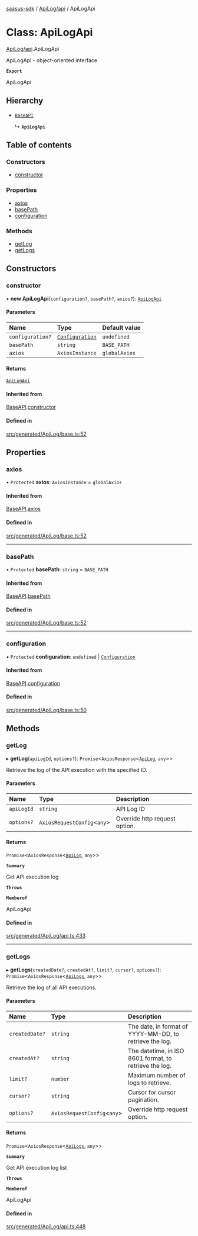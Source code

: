 [saasus-sdk](../README.md) / [ApiLog/api](../modules/ApiLog_api.md) / ApiLogApi

# Class: ApiLogApi

[ApiLog/api](../modules/ApiLog_api.md).ApiLogApi

ApiLogApi - object-oriented interface

**`Export`**

ApiLogApi

## Hierarchy

- [`BaseAPI`](ApiLog_base.BaseAPI.md)

  ↳ **`ApiLogApi`**

## Table of contents

### Constructors

- [constructor](ApiLog_api.ApiLogApi.md#constructor)

### Properties

- [axios](ApiLog_api.ApiLogApi.md#axios)
- [basePath](ApiLog_api.ApiLogApi.md#basepath)
- [configuration](ApiLog_api.ApiLogApi.md#configuration)

### Methods

- [getLog](ApiLog_api.ApiLogApi.md#getlog)
- [getLogs](ApiLog_api.ApiLogApi.md#getlogs)

## Constructors

### constructor

• **new ApiLogApi**(`configuration?`, `basePath?`, `axios?`): [`ApiLogApi`](ApiLog_api.ApiLogApi.md)

#### Parameters

| Name | Type | Default value |
| :------ | :------ | :------ |
| `configuration?` | [`Configuration`](ApiLog_configuration.Configuration.md) | `undefined` |
| `basePath` | `string` | `BASE_PATH` |
| `axios` | `AxiosInstance` | `globalAxios` |

#### Returns

[`ApiLogApi`](ApiLog_api.ApiLogApi.md)

#### Inherited from

[BaseAPI](ApiLog_base.BaseAPI.md).[constructor](ApiLog_base.BaseAPI.md#constructor)

#### Defined in

[src/generated/ApiLog/base.ts:52](https://github.com/saasus-platform/saasus-sdk-javascript/blob/6b95732/src/generated/ApiLog/base.ts#L52)

## Properties

### axios

• `Protected` **axios**: `AxiosInstance` = `globalAxios`

#### Inherited from

[BaseAPI](ApiLog_base.BaseAPI.md).[axios](ApiLog_base.BaseAPI.md#axios)

#### Defined in

[src/generated/ApiLog/base.ts:52](https://github.com/saasus-platform/saasus-sdk-javascript/blob/6b95732/src/generated/ApiLog/base.ts#L52)

___

### basePath

• `Protected` **basePath**: `string` = `BASE_PATH`

#### Inherited from

[BaseAPI](ApiLog_base.BaseAPI.md).[basePath](ApiLog_base.BaseAPI.md#basepath)

#### Defined in

[src/generated/ApiLog/base.ts:52](https://github.com/saasus-platform/saasus-sdk-javascript/blob/6b95732/src/generated/ApiLog/base.ts#L52)

___

### configuration

• `Protected` **configuration**: `undefined` \| [`Configuration`](ApiLog_configuration.Configuration.md)

#### Inherited from

[BaseAPI](ApiLog_base.BaseAPI.md).[configuration](ApiLog_base.BaseAPI.md#configuration)

#### Defined in

[src/generated/ApiLog/base.ts:50](https://github.com/saasus-platform/saasus-sdk-javascript/blob/6b95732/src/generated/ApiLog/base.ts#L50)

## Methods

### getLog

▸ **getLog**(`apiLogId`, `options?`): `Promise`\<`AxiosResponse`\<[`ApiLog`](../interfaces/ApiLog_api.ApiLog.md), `any`\>\>

Retrieve the log of the API execution with the specified ID.

#### Parameters

| Name | Type | Description |
| :------ | :------ | :------ |
| `apiLogId` | `string` | API Log ID |
| `options?` | `AxiosRequestConfig`\<`any`\> | Override http request option. |

#### Returns

`Promise`\<`AxiosResponse`\<[`ApiLog`](../interfaces/ApiLog_api.ApiLog.md), `any`\>\>

**`Summary`**

Get API execution log

**`Throws`**

**`Memberof`**

ApiLogApi

#### Defined in

[src/generated/ApiLog/api.ts:433](https://github.com/saasus-platform/saasus-sdk-javascript/blob/6b95732/src/generated/ApiLog/api.ts#L433)

___

### getLogs

▸ **getLogs**(`createdDate?`, `createdAt?`, `limit?`, `cursor?`, `options?`): `Promise`\<`AxiosResponse`\<[`ApiLogs`](../interfaces/ApiLog_api.ApiLogs.md), `any`\>\>

Retrieve the log of all API executions.

#### Parameters

| Name | Type | Description |
| :------ | :------ | :------ |
| `createdDate?` | `string` | The date, in format of YYYY-MM-DD, to retrieve the log. |
| `createdAt?` | `string` | The datetime, in ISO 8601 format, to retrieve the log. |
| `limit?` | `number` | Maximum number of logs to retrieve. |
| `cursor?` | `string` | Cursor for cursor pagination. |
| `options?` | `AxiosRequestConfig`\<`any`\> | Override http request option. |

#### Returns

`Promise`\<`AxiosResponse`\<[`ApiLogs`](../interfaces/ApiLog_api.ApiLogs.md), `any`\>\>

**`Summary`**

Get API execution log list

**`Throws`**

**`Memberof`**

ApiLogApi

#### Defined in

[src/generated/ApiLog/api.ts:448](https://github.com/saasus-platform/saasus-sdk-javascript/blob/6b95732/src/generated/ApiLog/api.ts#L448)
